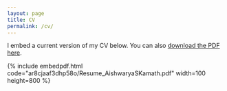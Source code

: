 ```yaml
---
layout: page
title: CV
permalink: /cv/
---
```

<!---
To get this link, upload to dropbox and then open the file on the dropbox website. Click sharing and then generate the link. Use that link below. Make sure that the link is of the form: https://www.dropbox.com/s/ALPHANUMERICSTRING/fname.pdf
-->
I embed a current version of my CV below. You can also [download the PDF here](https://www.dropbox.com/s/ar8cjaaf3dhp58o/Resume_AishwaryaSKamath.pdf?dl=0).

{% include embedpdf.html code="ar8cjaaf3dhp58o/Resume_AishwaryaSKamath.pdf" width=100 height=800 %}

